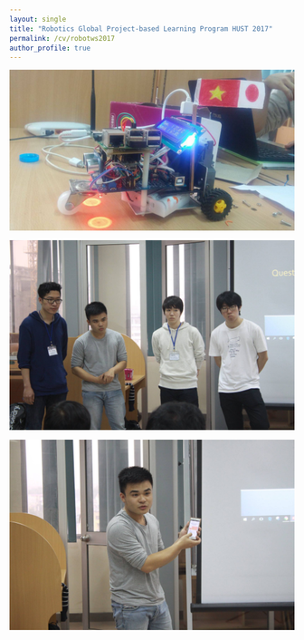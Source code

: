 ```yaml
---
layout: single
title: "Robotics Global Project-based Learning Program HUST 2017"
permalink: /cv/robotws2017
author_profile: true
---
```


![Robotics Global Project-based Learning Program HUST 2017](/cv/robot.jpg)

![Robotics Global Project-based Learning Program HUST 2017](/cv/robot2.jpg)

![Robotics Global Project-based Learning Program HUST 2017](/cv/robot3.jpg)
